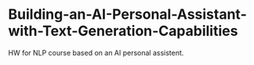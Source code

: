 # Building-an-AI-Personal-Assistant-with-Text-Generation-Capabilities
HW for NLP course based on an AI personal assistent.
